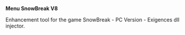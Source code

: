**Menu SnowBreak V8**

Enhancement tool for the game SnowBreak - PC Version - Exigences dll injector.

